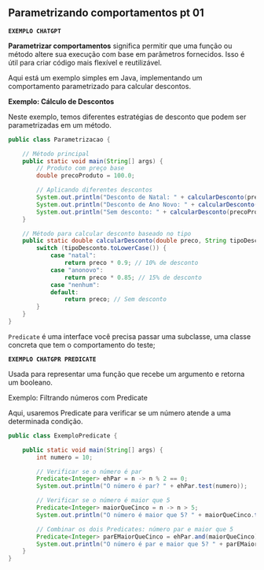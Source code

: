 ## Parametrizando comportamentos pt 01

**`EXEMPLO CHATGPT`**

**Parametrizar comportamentos** significa permitir que uma função ou método altere sua execução com base em parâmetros fornecidos. Isso é útil para criar código mais flexível e reutilizável.

Aqui está um exemplo simples em Java, implementando um comportamento parametrizado para calcular descontos.

**Exemplo: Cálculo de Descontos**

Neste exemplo, temos diferentes estratégias de desconto que podem ser parametrizadas em um método.

```java
public class Parametrizacao {

    // Método principal
    public static void main(String[] args) {
        // Produto com preço base
        double precoProduto = 100.0;

        // Aplicando diferentes descontos
        System.out.println("Desconto de Natal: " + calcularDesconto(precoProduto, "natal"));
        System.out.println("Desconto de Ano Novo: " + calcularDesconto(precoProduto, "anonovo"));
        System.out.println("Sem desconto: " + calcularDesconto(precoProduto, "nenhum"));
    }

    // Método para calcular desconto baseado no tipo
    public static double calcularDesconto(double preco, String tipoDesconto) {
        switch (tipoDesconto.toLowerCase()) {
            case "natal":
                return preco * 0.9; // 10% de desconto
            case "anonovo":
                return preco * 0.85; // 15% de desconto
            case "nenhum":
            default:
                return preco; // Sem desconto
        }
    }
}
```

`Predicate` é uma interface você precisa passar uma subclasse, uma classe concreta que tem o comportamento do teste;

**`EXEMPLO CHATGPR PREDICATE`**

Usada para representar uma função que recebe um argumento e retorna um booleano.

Exemplo: Filtrando números com Predicate

Aqui, usaremos Predicate para verificar se um número atende a uma determinada condição.

```java
public class ExemploPredicate {

    public static void main(String[] args) {
        int numero = 10;

        // Verificar se o número é par
        Predicate<Integer> ehPar = n -> n % 2 == 0;
        System.out.println("O número é par? " + ehPar.test(numero));

        // Verificar se o número é maior que 5
        Predicate<Integer> maiorQueCinco = n -> n > 5;
        System.out.println("O número é maior que 5? " + maiorQueCinco.test(numero));

        // Combinar os dois Predicates: número par e maior que 5
        Predicate<Integer> parEMaiorQueCinco = ehPar.and(maiorQueCinco);
        System.out.println("O número é par e maior que 5? " + parEMaiorQueCinco.test(numero));
    }
}
```
